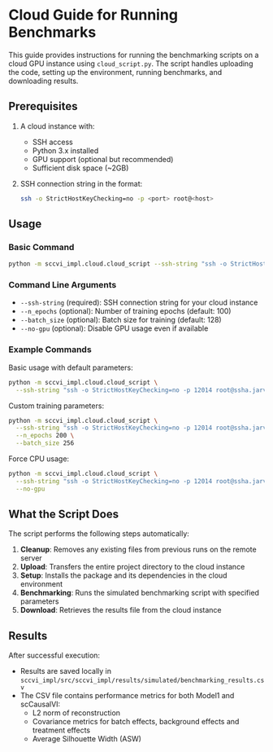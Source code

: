 # Cloud Guide for Running Benchmarks

This guide provides instructions for running the benchmarking scripts on a cloud GPU instance using `cloud_script.py`. The script handles uploading the code, setting up the environment, running benchmarks, and downloading results.

## Prerequisites

1. A cloud instance with:
   - SSH access
   - Python 3.x installed
   - GPU support (optional but recommended)
   - Sufficient disk space (~2GB)

2. SSH connection string in the format:
   ```bash
   ssh -o StrictHostKeyChecking=no -p <port> root@<host>
   ```

## Usage

### Basic Command

```bash
python -m sccvi_impl.cloud.cloud_script --ssh-string "ssh -o StrictHostKeyChecking=no -p <port> root@<host>"
```

### Command Line Arguments

- `--ssh-string` (required): SSH connection string for your cloud instance
- `--n_epochs` (optional): Number of training epochs (default: 100)
- `--batch_size` (optional): Batch size for training (default: 128)
- `--no-gpu` (optional): Disable GPU usage even if available

### Example Commands

Basic usage with default parameters:
```bash
python -m sccvi_impl.cloud.cloud_script \
  --ssh-string "ssh -o StrictHostKeyChecking=no -p 12014 root@ssha.jarvislabs.ai"
```

Custom training parameters:
```bash
python -m sccvi_impl.cloud.cloud_script \
  --ssh-string "ssh -o StrictHostKeyChecking=no -p 12014 root@ssha.jarvislabs.ai" \
  --n_epochs 200 \
  --batch_size 256
```

Force CPU usage:
```bash
python -m sccvi_impl.cloud.cloud_script \
  --ssh-string "ssh -o StrictHostKeyChecking=no -p 12014 root@ssha.jarvislabs.ai" \
  --no-gpu
```

## What the Script Does

The script performs the following steps automatically:

1. **Cleanup**: Removes any existing files from previous runs on the remote server
2. **Upload**: Transfers the entire project directory to the cloud instance
3. **Setup**: Installs the package and its dependencies in the cloud environment
4. **Benchmarking**: Runs the simulated benchmarking script with specified parameters
5. **Download**: Retrieves the results file from the cloud instance

## Results

After successful execution:

- Results are saved locally in `sccvi_impl/src/sccvi_impl/results/simulated/benchmarking_results.csv`
- The CSV file contains performance metrics for both Model1 and scCausalVI:
  - L2 norm of reconstruction
  - Covariance metrics for batch effects, background effects and treatment effects
  - Average Silhouette Width (ASW)


